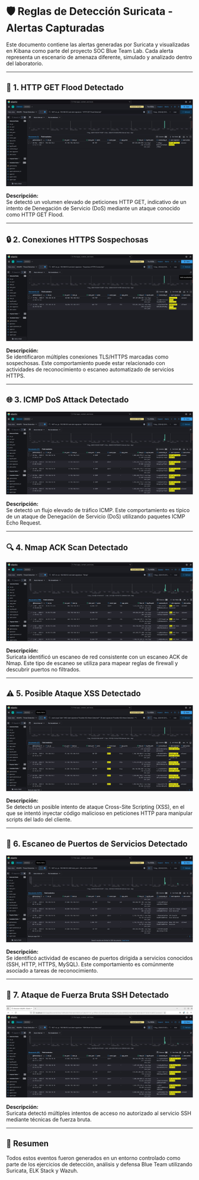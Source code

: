 
# 🛡️ Reglas de Detección Suricata - Alertas Capturadas

Este documento contiene las alertas generadas por Suricata y visualizadas en Kibana como parte del proyecto SOC Blue Team Lab. Cada alerta representa un escenario de amenaza diferente, simulado y analizado dentro del laboratorio.

---

## 🚀 1. HTTP GET Flood Detectado

![HTTP GET Flood Detectado](../../images/HTTPSGETFloodDetected.jpg)

**Descripción:**  
Se detectó un volumen elevado de peticiones HTTP GET, indicativo de un intento de Denegación de Servicio (DoS) mediante un ataque conocido como HTTP GET Flood.

---

## 🔒 2. Conexiones HTTPS Sospechosas

![Conexiones HTTPS Sospechosas](../../images/HTTPSSuspiciousConnections.jpg)

**Descripción:**  
Se identificaron múltiples conexiones TLS/HTTPS marcadas como sospechosas. Este comportamiento puede estar relacionado con actividades de reconocimiento o escaneo automatizado de servicios HTTPS.

---

## 🌐 3. ICMP DoS Attack Detectado

![ICMP DoS Attack Detectado](../../images/ICMPDoSAttackDetected.jpg)

**Descripción:**  
Se detectó un flujo elevado de tráfico ICMP. Este comportamiento es típico de un ataque de Denegación de Servicio (DoS) utilizando paquetes ICMP Echo Request.

---

## 🔍 4. Nmap ACK Scan Detectado

![Nmap ACK Scan Detectado](../../images/NMAPAckScanDetected.jpg)

**Descripción:**  
Suricata identificó un escaneo de red consistente con un escaneo ACK de Nmap. Este tipo de escaneo se utiliza para mapear reglas de firewall y descubrir puertos no filtrados.

---

## ⚠️ 5. Posible Ataque XSS Detectado

![Posible Ataque XSS Detectado](../../images/PossibleXSSAttackDetected.jpg)

**Descripción:**  
Se detectó un posible intento de ataque Cross-Site Scripting (XSS), en el que se intentó inyectar código malicioso en peticiones HTTP para manipular scripts del lado del cliente.

---

## 🧩 6. Escaneo de Puertos de Servicios Detectado

![Escaneo de Puertos de Servicios Detectado](../../images/ServicesPortsScanDetected.jpg)

**Descripción:**  
Se identificó actividad de escaneo de puertos dirigida a servicios conocidos (SSH, HTTP, HTTPS, MySQL). Este comportamiento es comúnmente asociado a tareas de reconocimiento.

---

## 🔑 7. Ataque de Fuerza Bruta SSH Detectado

![Ataque de Fuerza Bruta SSH Detectado](../../images/SSHBruteForceDetected.jpg)

**Descripción:**  
Suricata detectó múltiples intentos de acceso no autorizado al servicio SSH mediante técnicas de fuerza bruta.

---

## 📄 Resumen

Todos estos eventos fueron generados en un entorno controlado como parte de los ejercicios de detección, análisis y defensa Blue Team utilizando Suricata, ELK Stack y Wazuh.

